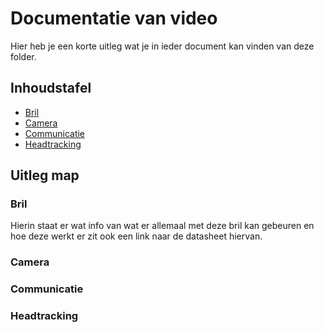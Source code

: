 # Documentatie van video

Hier heb je een korte uitleg wat je in ieder document kan vinden van deze folder.

## Inhoudstafel
- [Bril](./Bril%20en%20camera)
- [Camera](./Bril%20en%20camera)
- [Communicatie](./Bril%20en%20camera/communicatie.md)
- [Headtracking](./HeadTracking/README.md)

## Uitleg map

### Bril
Hierin staat er wat info van wat er allemaal met deze bril kan gebeuren en hoe deze werkt er zit ook een link naar de datasheet hiervan. 

### Camera


### Communicatie

### Headtracking